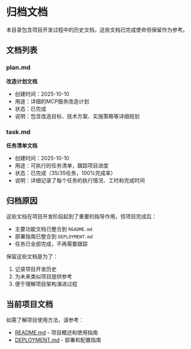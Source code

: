 # 归档文档

本目录包含项目开发过程中的历史文档，这些文档已完成使命但保留作为参考。

## 文档列表

### plan.md
**改造计划文档**
- 创建时间：2025-10-10
- 用途：详细的MCP服务改造计划
- 状态：已完成
- 说明：包含改造目标、技术方案、实施策略等详细规划

### task.md
**任务清单文档**
- 创建时间：2025-10-10
- 用途：可执行的任务清单，跟踪项目进度
- 状态：已完成（35/35任务，100%完成率）
- 说明：详细记录了每个任务的执行情况、工时和完成时间

## 归档原因

这些文档在项目开发阶段起到了重要的指导作用，但项目完成后：
- 主要功能文档已整合到 `README.md`
- 部署指南已整合到 `DEPLOYMENT.md`
- 任务已全部完成，不再需要跟踪

保留这些文档是为了：
1. 记录项目开发历史
2. 为未来类似项目提供参考
3. 便于理解项目架构演进过程

## 当前项目文档

如需了解项目使用方法，请参考：
- [README.md](../../README.md) - 项目概述和使用指南
- [DEPLOYMENT.md](../../DEPLOYMENT.md) - 部署和配置指南
